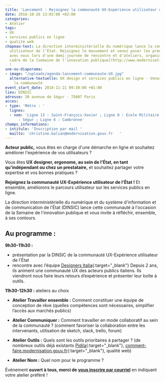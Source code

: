 ```yaml
---
title: 'Lancement : Rejoignez la communauté UX-Expérience utilisateur de l''État !'
date: 2018-10-26 13:03:00 +02:00
categories:
- Atelier
tags:
- UX
- services publics en ligne
- qualité web
chapeau-text: La direction interministérielle du numérique lance la communauté UX-Expérience
  utilisateur de l’État. Rejoignez le mouvement et venez poser les premières briques
  avec nous lors d'une demi-journée de rencontre et d'ateliers, organisée dans le
  cadre de la [semaine de l’innovation publique](http://www.modernisation.gouv.fr/la-semaine-de-linnovation-publique){:target="_blank"}
  !
une-ou-diaporama:
- image: "/uploads/agenda-lancement-communaute-UX.jpg"
  alternative-textuelle: UX design et services publics en ligne - Venez rejoindre
    la communauté
event_start_date: 2018-11-21 09:30:00 +01:00
lieu: DINSIC
adresse: 20 avenue de Ségur - 75007 Paris
acces:
- type: 'Métro : '
  lignes:
  - nom: 'Ligne 13 : Saint-François-Xavier ; Ligne 8 : Ecole Militaire ; Ligne 10
      : Ségur ; Ligne 6 : Cambronne'
champs_informations:
- intitule: 'Inscription par mail '
  mailto: 'christine.balian@modernisation.gouv.fr   '
---
```


**Acteur public,** vous êtes en charge d'une démarche en ligne et souhaitez améliorer l'expérience de vos utilisateurs ?

Vous êtes **UX designer, ergonome, au sein de l'État, en tant qu'indépendant ou chez un prestataire,** et souhaitez partager votre expertise et vos bonnes pratiques ?

**Rejoignez la communauté UX-Expérience utilisateur de l'État !** Et ensemble, améliorons le parcours utilisateur sur les services publics en ligne.

La direction interministérielle du numérique et du système d'information et de communication de l'État (DINSIC) lance cette communauté à l'occasion de la Semaine de l'innovation publique et vous invite à réfléchir, ensemble, à ses contours.



## Au programme :

**9h30-11h30 :** 
* présentation par la DINSIC de la communauté UX-Expérience utilisateur de l'État
* rencontre avec l’équipe [Designers Italia](https://designers.italia.it/){:target="_blank"}
Depuis 2 ans, ils animent une communauté UX des acteurs publics italiens. Ils viendront nous faire leurs retours d’expérience et présenter leur boîte à outils. 

**11h30-12h30 :** ateliers au choix
* **Atelier Travailler ensemble :**  Comment constituer une équipe de conception de rêve (quelles compétences sont nécessaires, simplifier l’accès aux marchés publics)

* **Atelier Communiquer :** Comment travailler en mode collaboratif au sein de la communauté ? (comment favoriser la collaboration entre les intervenants, utilisation de sketch, slack, trello, forum)

* **Atelier Outils :** Quels sont les outils prioritaires à partager ?
(de nombreux outils déjà existants [Pidila](https://pidila.gitlab.io/){:target="_blank"}, [comment-faire.modernisation.gouv.fr](http://comment-faire.modernisation.gouv.fr/){:target="_blank"}, qualité web)

* **Atelier Nom :** Quel nom pour le programme ?

Événement **ouvert à tous, merci de [vous inscrire par courriel](mailto:christine.balian@modernisation.gouv.fr)** 
en indiquant votre atelier préféré !
